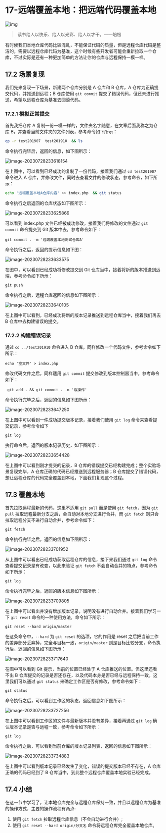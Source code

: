 # 17-远端覆盖本地：把远端代码覆盖本地

![img](https://img3.mukewang.com/5daee098000143a506400359.jpg)

> 读书给人以快乐、给人以光彩、给人以才干。——培根

有时候我们本地仓库代码比较混乱，不能保证代码的质量，但是远程仓库代码是整洁的，需要以远程仓库代码为基准，这个时候有些开发者可能会重新拉取一个仓库，不过实际是还有一种更加简单的方法让你的仓库与远程保持一模一样。

## 17.2 场景复现

我们先来复现一下场景，新建两个仓库分别是 A 仓库和 B 仓库，A 仓库为正确提交代码，并推送到远程；B 仓库使用 `git commit` 提交了错误代码，但还未进行推送，希望以远程仓库为基准去回滚代码。

### 17.2.1 模拟正常提交

首先我把仓库 A 复制一份一模一样的，文件夹名字随意，在文章后面我称之为仓库 B，并查看当前文件夹的文件列表，参考命令如下所示：

```sh
cp -r test201907  test201910  && ls
```

命令执行完毕后，返回的信息，如下图所示：

![image-20230728233618154](./assets/image-20230728233618154.png)

在上图中，可以看到已经成功的复制了一份代码，接着我们通过 `cd test201907` 命令进入 A 仓库，并修改文件，同时去查看文件的修改状态，参考命令，如下所示：

```sh
echo '远端覆盖本地A仓库内容' >> index.php  && git status
```

命令执行之后返回的仓库状态如下图所示：

![image-20230728233625869](./assets/image-20230728233625869.png)

可以看到 index.php 文件已经被成功修改，接着我们将修改的文件通过 `git commit` 命令提交到 Git 版本中去，参考命令如下：

```
git commit . -m '远端覆盖本地测试仓库A'
```

命令执行之后，返回的提示信息如下图：

![image-20230728233633575](./assets/image-20230728233633575.png)

在图中，可以看到已经成功将修改提交到 Git 仓库当中，接着将新的版本推送到远端，参考命令如下所示：

```
git push
```

命令执行之后，远程仓库返回的信息如下图所示：

![image-20230728233640105](./assets/image-20230728233640105.png)

在上图中可以看到，已经成功将新的版本记录推送到远程仓库当中，接着我们再去 B 仓库中去构建错误的提交。

### 17.2.2 构建错误记录

通过 `cd ../test201910` 命令进入 B 仓库，同样修改一个代码文件，参考命令如下所示：

```
echo '空文件' > index.php
```

修改代码文件之后，同样适用 `git commit` 提交修改到版本控制器当中，参考命令如下：

```
 git add . && git commit . -m '误操作'
```

命令执行完毕之后，返回的信息如下图所示：

![image-20230728233647250](./assets/image-20230728233647250.png)

在上图中可以看到一件成功提交版本记录，接着我们使用 `git log` 命令来查看提交记录，参考命令如下

```
git log
```

执行命令后，返回的版本记录历史，如下图所示：

![image-20230728233654428](./assets/image-20230728233654428.png)

在上图中可以看到刚才提交的记录，B 仓库的错误提交已经构建完成；整个实验场景复现完毕，A 仓库正确的代码已经推送到远程服务器；B 仓库提交了错误代码，想让远程仓库的代码完全覆盖到本地，下面我们复现这个过程。

## 17.3 覆盖本地

首先拉取远程最新的代码，这里不适用 `git pull` 而是使用 `git fetch`，因为 `git pull` 拉取远程最新分支之后，会自动对本地分支进行合并，而 `git fetch` 则只会拉取远程分支不进行自动合并，参考命令如下：

```
git fetch
```

命令执行完毕之后，返回的信息如下图所示：

![image-20230728233701952](./assets/image-20230728233701952.png)

从上图中可以看出已经成功获取远程仓库的信息，接下来我们通过 `git log` 命令查看提交记录是有改变，以此来验证 `git fetch` 不会自动合并的特点，参考命令如下所示：

```
git log
```

命令执行完毕之后，返回的版本信息如下图所示：

![image-20230728233709805](./assets/image-20230728233709805.png)

在上图中可以看出并没有增加版本记录，说明没有进行自动合并。接着我们学习一下 `git reset` 命令的一种使用方法，命令如下所示：

```
git reset --hard origin/master
```

在这条命令中，`--hard` 为 `git reset` 的选项，它的作用是 reset 之后把当前工作的差异部分丢弃掉，完全与目标一致，`origin/master` 则是目标比较分支，命令执行后，返回的信息如下图所示：

![image-20230728233717640](./assets/image-20230728233717640.png)

在图中可以看到 Git 提示，当前的位置已经处于 A 仓库推送的位置。但这里还看不出 B 仓库提交的记录是否还存在，以及代码本身是否已经与远程保持一致，这里我们可以通过 `git status` 来确定工作区是否有修改，参考命令如下：

```
git status
```

命令执行之后，可以看到工作区的状态，返回信息如下图所示：

![image-20230728233727256](./assets/image-20230728233727256.png)

在上图中可以看到工作区的文件与最新版本并没有差异，接着再通过 `git log` 确认版本记录是否与远程一致，参考命令如下所示：

```
git log
```

命令执行之后，可以看到当前仓库的版本记录列表，返回的信息如下图所示：

![image-20230728233734883](./assets/image-20230728233734883.png)

在上图中可以看到版本记录已经发生了变化，错误的提交版本已经不存在，A 仓库正确的代码已经到了 B 仓库当中，到此整个远程仓库覆盖本地实验已经完成。

## 17.4 小结

在这一节中学习了，让本地仓库完全与远程仓库保持一致，并且以远程仓库为基准的操作方式，主要的操作流程有两点:

1. 使用 `git fetch` 拉取远程仓库信息（不会自动进行合并）;
2. 使用 `git reset --hard origin/分支名` 命令将远程仓库完全覆盖本地仓库。
